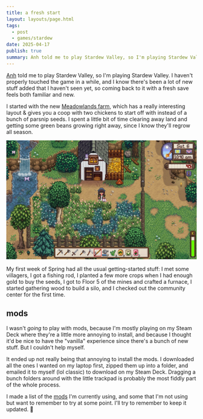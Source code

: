 ```yaml
---
title: a fresh start
layout: layouts/page.html
tags:
  - post
  - games/stardew
date: 2025-04-17
publish: true
summary: Anh told me to play Stardew Valley, so I'm playing Stardew Valley.
---
```

[Anh](https://anhvn.com/) told me to play Stardew Valley, so I'm playing Stardew Valley. I haven't properly touched the game in a while, and I know there's been a lot of new stuff added that I haven't seen yet, so coming back to it with a fresh save feels both familiar and new.

I started with the new [Meadowlands farm](https://stardewvalleywiki.com/Farm_Maps), which has a really interesting layout & gives you a coop with two chickens to start off with instead of a bunch of parsnip seeds. I spent a little bit of time clearing away land and getting some green beans growing right away, since I know they'll regrow all season.

![A screenshot of my character standing outside the small chicken coop on my Stardew Valley farm](./photos/sdv-a-fresh-start-3.jpeg)

My first week of Spring had all the usual getting-started stuff: I met some villagers, I got a fishing rod, I planted a few more crops when I had enough gold to buy the seeds, I got to Floor 5 of the mines and crafted a furnace, I started gathering wood to build a silo, and I checked out the community center for the first time. 

## mods
I wasn't *going* to play with mods, because I'm mostly playing on my Steam Deck where they're a little more annoying to install, and because I thought it'd be nice to have the "vanilla" experience since there's a bunch of new stuff. But I couldn't help myself.

It ended up not really being that annoying to install the mods. I downloaded all the ones I wanted on my laptop first, zipped them up into a folder, and emailed it to myself (lol classic) to download on my Steam Deck. Dragging a bunch folders around with the little trackpad is probably the most fiddly part of the whole process.

I made a list of the [mods](../../notes/mods.md) I'm currently using, and some that I'm not using but want to remember to try at some point. I'll try to remember to keep it updated. 🫡